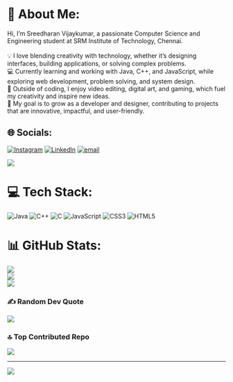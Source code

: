 # 💫 About Me:
Hi, I’m Sreedharan Vijaykumar, a passionate Computer Science and Engineering student at SRM Institute of Technology, Chennai.<br><br>💡 I love blending creativity with technology, whether it’s designing interfaces, building applications, or solving complex problems.<br>💻 Currently learning and working with Java, C++, and JavaScript, while exploring web development, problem solving, and system design.<br>🎨 Outside of coding, I enjoy video editing, digital art, and gaming, which fuel my creativity and inspire new ideas.<br>🚀 My goal is to grow as a developer and designer, contributing to projects that are innovative, impactful, and user-friendly.<br>


## 🌐 Socials:
[![Instagram](https://img.shields.io/badge/Instagram-%23E4405F.svg?logo=Instagram&logoColor=white)](https://instagram.com/@sreedharan_vijaykumar) [![LinkedIn](https://img.shields.io/badge/LinkedIn-%230077B5.svg?logo=linkedin&logoColor=white)](https://linkedin.com/in/https://www.linkedin.com/in/sreedharan-v-a-083144388/) [![email](https://img.shields.io/badge/Email-D14836?logo=gmail&logoColor=white)](mailto:sreedharan.techie@gmail.com) 

<img src="https://pacman.abozanona.me?username=sreedharan-codes" />

# 💻 Tech Stack:
![Java](https://img.shields.io/badge/java-%23ED8B00.svg?style=for-the-badge&logo=openjdk&logoColor=white) ![C++](https://img.shields.io/badge/c++-%2300599C.svg?style=for-the-badge&logo=c%2B%2B&logoColor=white) ![C](https://img.shields.io/badge/c-%2300599C.svg?style=for-the-badge&logo=c&logoColor=white) ![JavaScript](https://img.shields.io/badge/javascript-%23323330.svg?style=for-the-badge&logo=javascript&logoColor=%23F7DF1E) ![CSS3](https://img.shields.io/badge/css3-%231572B6.svg?style=for-the-badge&logo=css3&logoColor=white) ![HTML5](https://img.shields.io/badge/html5-%23E34F26.svg?style=for-the-badge&logo=html5&logoColor=white)
# 📊 GitHub Stats:
![](https://github-readme-stats.vercel.app/api?username=sreedharan-codes&theme=dark&hide_border=false&include_all_commits=true&count_private=true)<br/>
![](https://nirzak-streak-stats.vercel.app/?user=sreedharan-codes&theme=dark&hide_border=false)<br/>
![](https://github-readme-stats.vercel.app/api/top-langs/?username=sreedharan-codes&theme=dark&hide_border=false&include_all_commits=true&count_private=true&layout=compact)

### ✍️ Random Dev Quote
![](https://quotes-github-readme.vercel.app/api?type=horizontal&theme=radical)

### 🔝 Top Contributed Repo
![](https://github-contributor-stats.vercel.app/api?username=sreedharan-codes&limit=5&theme=dark&combine_all_yearly_contributions=true)

---
[![](https://visitcount.itsvg.in/api?id=sreedharan-codes&icon=0&color=0)](https://visitcount.itsvg.in)

<!-- Proudly created with GPRM ( https://gprm.itsvg.in ) -->
